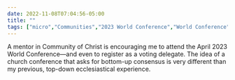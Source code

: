 ---date: 2022-11-08T07:04:56-05:00title: ""tags: ["micro","Communities","2023 World Conference","World Conference","common consent","Community of Christ"]---A mentor in Community of Christ is encouraging me to attend the April 2023 World Conference—and even to register as a voting delegate. The idea of a church conference that asks for bottom-up consensus is very different than my previous, top-down ecclesiastical experience.